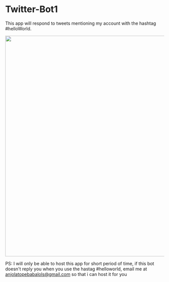 # Twitter-Bot1
 This app will respond to tweets mentioning my account with the hashtag #helloWorld.


<img src="https://i.imgur.com/LWlHoc6.gif" width="900" height="700" />  
                                                                  


PS: I will only be able to host this app for short period of time, if this bot doesn't reply you when you use the hastag #helloworld, email me at anjolatopebabalols@gmail.com so that i can host it for you


